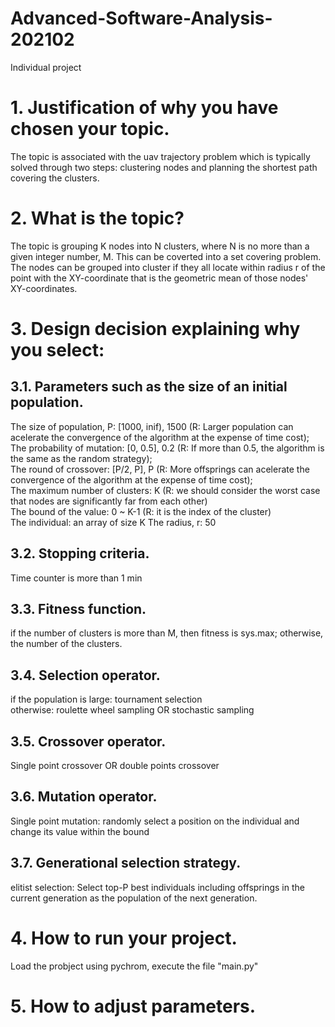 # Advanced-Software-Analysis-202102
Individual project

# 1. Justification of why you have chosen your topic.
The topic is associated with the uav trajectory problem which is typically solved through two steps: clustering nodes and planning the shortest path covering the clusters.  

# 2. What is the topic?
The topic is grouping K nodes into N clusters, where N is no more than a given integer number, M. This can be coverted into a set covering problem.  
The nodes can be grouped into cluster if they all locate within radius r of the point with the XY-coordinate that is the geometric mean of those nodes' XY-coordinates.  
# 3. Design decision explaining why you select:
## 3.1. Parameters such as the size of an initial population.
The size of population, P: [1000, inif), 1500 (R: Larger population can acelerate the convergence of the algorithm at the expense of time cost);  
The probability of mutation: [0, 0.5], 0.2 (R: If more than 0.5, the algorithm is the same as the random strategy);  
The round of crossover: [P/2, P], P (R: More offsprings can acelerate the convergence of the algorithm at the expense of time cost);  
The maximum number of clusters: K (R: we should consider the worst case that nodes are significantly far from each other)  
The bound of the value: 0 ~ K-1 (R: it is the index of the cluster)  
The individual: an array of size K
The radius, r: 50
## 3.2. Stopping criteria.
Time counter is more than 1 min
## 3.3. Fitness function.
if the number of clusters is more than M, then fitness is sys.max; otherwise, the number of the clusters.
## 3.4. Selection operator.
if the population is large: tournament selection  
otherwise: roulette wheel sampling OR stochastic sampling  
## 3.5. Crossover operator.
Single point crossover OR double points crossover  
## 3.6. Mutation operator.
Single point mutation: randomly select a position on the individual and change its value within the bound  
## 3.7. Generational selection strategy.
elitist selection: Select top-P best individuals including offsprings in the current generation as the population of the next generation.
# 4. How to run your project.
Load the probject using pychrom, execute the file "main.py"
# 5. How to adjust parameters.
